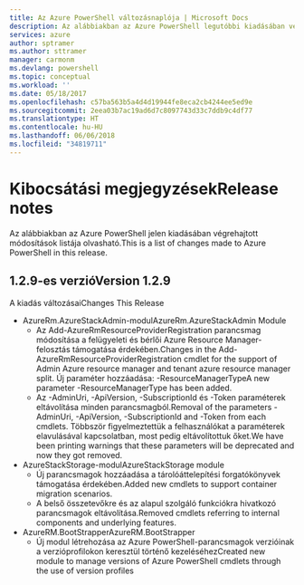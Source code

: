 ```yaml
---
title: Az Azure PowerShell változásnaplója | Microsoft Docs
description: Az alábbiakban az Azure PowerShell legutóbbi kiadásában végrehajtott módosítások előzményei olvashatók.
services: azure
author: sptramer
ms.author: sttramer
manager: carmonm
ms.devlang: powershell
ms.topic: conceptual
ms.workload: ''
ms.date: 05/18/2017
ms.openlocfilehash: c57ba563b5a4d4d19944fe8eca2cb4244ee5ed9e
ms.sourcegitcommit: 2eea03b7ac19ad6d7c8097743d33c7ddb9c4df77
ms.translationtype: HT
ms.contentlocale: hu-HU
ms.lasthandoff: 06/06/2018
ms.locfileid: "34819711"
---
```

# <a name="release-notes"></a><span data-ttu-id="ad50d-103">Kibocsátási megjegyzések</span><span class="sxs-lookup"><span data-stu-id="ad50d-103">Release notes</span></span>

<span data-ttu-id="ad50d-104">Az alábbiakban az Azure PowerShell jelen kiadásában végrehajtott módosítások listája olvasható.</span><span class="sxs-lookup"><span data-stu-id="ad50d-104">This is a list of changes made to Azure PowerShell in this release.</span></span>

## <a name="version-129"></a><span data-ttu-id="ad50d-105">1.2.9-es verzió</span><span class="sxs-lookup"><span data-stu-id="ad50d-105">Version 1.2.9</span></span>

<span data-ttu-id="ad50d-106">A kiadás változásai</span><span class="sxs-lookup"><span data-stu-id="ad50d-106">Changes This Release</span></span>

* <span data-ttu-id="ad50d-107">AzureRm.AzureStackAdmin-modul</span><span class="sxs-lookup"><span data-stu-id="ad50d-107">AzureRm.AzureStackAdmin Module</span></span>
    + <span data-ttu-id="ad50d-108">Az Add-AzureRmResourceProviderRegistration parancsmag módosítása a felügyeleti és bérlői Azure Resource Manager-felosztás támogatása érdekében.</span><span class="sxs-lookup"><span data-stu-id="ad50d-108">Changes in the Add-AzureRmResourceProviderRegistration cmdlet for the support of Admin Azure resource manager and tenant azure resource manager split.</span></span> <span data-ttu-id="ad50d-109">Új paraméter hozzáadása: -ResourceManagerType</span><span class="sxs-lookup"><span data-stu-id="ad50d-109">A new parameter -ResourceManagerType has been added.</span></span>
    + <span data-ttu-id="ad50d-110">Az -AdminUri, -ApiVersion, -SubscriptionId és -Token paraméterek eltávolítása minden parancsmagból.</span><span class="sxs-lookup"><span data-stu-id="ad50d-110">Removal of the parameters -AdminUri, -ApiVersion, -SubscriptionId and -Token from each cmdlets.</span></span> <span data-ttu-id="ad50d-111">Többször figyelmeztettük a felhasználókat a paraméterek elavulásával kapcsolatban, most pedig eltávolítottuk őket.</span><span class="sxs-lookup"><span data-stu-id="ad50d-111">We have been printing warnings that these parameters will be deprecated and now they got removed.</span></span>
* <span data-ttu-id="ad50d-112">AzureStackStorage-modul</span><span class="sxs-lookup"><span data-stu-id="ad50d-112">AzureStackStorage module</span></span>
    + <span data-ttu-id="ad50d-113">Új parancsmagok hozzáadása a tárolóáttelepítési forgatókönyvek támogatása érdekében.</span><span class="sxs-lookup"><span data-stu-id="ad50d-113">Added new cmdlets to support container migration scenarios.</span></span>
    + <span data-ttu-id="ad50d-114">A belső összetevőkre és az alapul szolgáló funkciókra hivatkozó parancsmagok eltávolítása.</span><span class="sxs-lookup"><span data-stu-id="ad50d-114">Removed cmdlets referring to internal components and underlying features.</span></span>
* <span data-ttu-id="ad50d-115">AzureRM.BootStrapper</span><span class="sxs-lookup"><span data-stu-id="ad50d-115">AzureRM.BootStrapper</span></span>
    + <span data-ttu-id="ad50d-116">Új modul létrehozása az Azure PowerShell-parancsmagok verzióinak a verzióprofilokon keresztül történő kezeléséhez</span><span class="sxs-lookup"><span data-stu-id="ad50d-116">Created new module to manage versions of Azure PowerShell cmdlets through the use of version profiles</span></span>